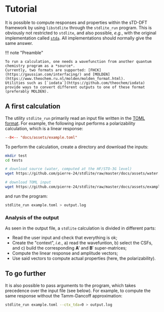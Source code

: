 # Tutorial

It is possible to compute responses and properties within the sTD-DFT framework by using `libstdlite` through the `stdlite_run` program.
This is obviously not restricted to `stdlite`, and also possible, *e.g.*, with the original implementation called [`stda`](https://github.com/grimme-lab/stda). 
All implementations should normally give the same answer.

!!! note "Preamble"

    To run a calculation, one needs a wavefunction from another quantum chemistry program as a *source*.
    Currently, two formats are supported: [FHCK](https://gaussian.com/interfacing/) and [MOLDEN](https://www.theochem.ru.nl/molden/molden_format.html).
    Utilities such as [`iodata`](https://github.com/theochem/iodata) provide ways to convert different outputs to one of these format (preferably MOLDEN).


## A first calculation

The utility `stdlite_run` primarily read an input file written in the [TOML format](https://toml.io/).
For example, the following input performs a polarizability calculation, which is a linear response:

```toml
--8<-- "docs/assets/example.toml"
```

To perform the calculation, create a directory and download the inputs:

```bash
mkdir test
cd tests

# download source (water, computed at the HF/STO-3G level)
wget https://github.com/pierre-24/stdlite/raw/master/docs/assets/water.molden

# download TOML input
wget https://github.com/pierre-24/stdlite/raw/master/docs/assets/example.toml
```

and run the program:

```bash
stdlite_run example.toml > output.log
```

### Analysis of the output

As seen in the output file, a `stdlite` calculation is divided in different parts:

+ Read the user input and check that everything is ok;
+ Create the "context", *i.e.*, a) read the wavefuntion, b) select the CSFs, and c) build the corresponding $\mathbf A'$ and $\mathbf B'$ super-matrices;
+ Compute the linear response and amplitude vectors;
+ Use said vectors to compute actual properties (here, the polarizability).


## To go further

It is also possible to pass arguments to the program, which takes precedence over the input file (see below).
For example, to compute the same response without the Tamm-Dancoff approximation:

```bash
stdlite_run example.toml --ctx_tda=0 > output.log
```